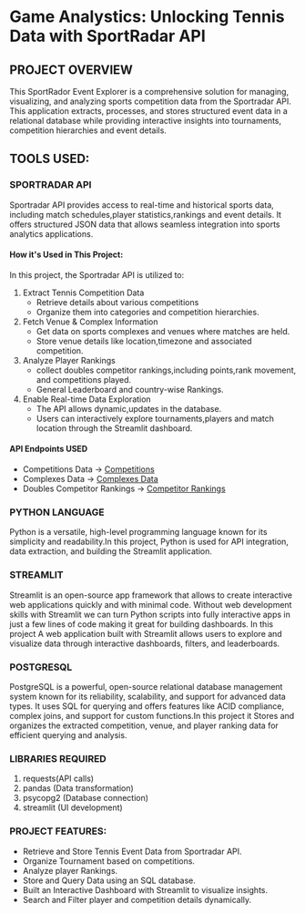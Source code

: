  # Game Analystics: Unlocking Tennis Data with SportRadar API

 ## PROJECT OVERVIEW
 
 This SportRador Event Explorer is a comprehensive solution for managing, visualizing, and analyzing sports competition data from the Sportradar API. This application extracts, processes, and stores structured event data in a relational database while providing interactive insights into tournaments, competition hierarchies and event details.
 
 ## TOOLS USED:

 ### SPORTRADAR API

 Sportradar API provides access to real-time and historical sports data, including match schedules,player statistics,rankings and event details. It offers structured JSON data that allows seamless integration into sports analytics applications.

 #### How it's Used in This Project:

 In this project, the Sportradar API is utilized to:

 1. Extract Tennis Competition Data
    * Retrieve details about various competitions
    * Organize them into categories and competition hierarchies.
 2. Fetch Venue & Complex Information
    * Get data on sports complexes and venues where matches are held.
    * Store venue details like location,timezone and associated competition.
 3. Analyze Player Rankings
    * collect doubles competitor rankings,including points,rank movement, and competitions played.
    * General Leaderboard and country-wise Rankings.
 4. Enable Real-time Data Exploration
    * The API allows dynamic,updates in the database.
    * Users can interactively explore tournaments,players and match location through the Streamlit dashboard.

  #### API Endpoints USED
  * Competitions Data -> [Competitions](https://developer.sportradar.com/tennis/reference/competitions)
  * Complexes Data -> [Complexes Data](https://developer.sportradar.com/tennis/reference/complexes)
  * Doubles Competitor Rankings -> [Competitor Rankings](https://developer.sportradar.com/tennis/reference/doubles-competitor-rankings)

### PYTHON LANGUAGE

Python is a versatile, high-level programming language known for its simplicity and readability.In this project, Python is used for API integration, data extraction, and building the Streamlit application.

### STREAMLIT 

Streamlit is an open-source app framework that allows to create interactive web applications quickly and with minimal code. Without web development skills with Streamlit we can turn Python scripts into fully interactive apps in just a few lines of code making it great for building dashboards. In this project A web application built with Streamlit allows users to explore and visualize data through interactive dashboards, filters, and leaderboards.

### POSTGRESQL

PostgreSQL is a powerful, open-source relational database management system known for its reliability, scalability, and support for advanced data types. It uses SQL for querying and offers features like ACID compliance, complex joins, and support for custom functions.In this project it Stores and organizes the extracted competition, venue, and player ranking data for efficient querying and analysis.

### LIBRARIES REQUIRED

  1. requests(API calls)
  2. pandas (Data transformation)
  3. psycopg2 (Database connection)
  4. streamlit (UI development) 

### PROJECT FEATURES:
  * Retrieve and Store Tennis Event Data from Sportradar API.
  * Organize Tournament based on competitions.
  * Analyze player Rankings.
  * Store and Query Data using an SQL database.
  * Built an Interactive Dashboard with Streamlit to visualize insights.
  * Search and Filter player and competition details dynamically.
